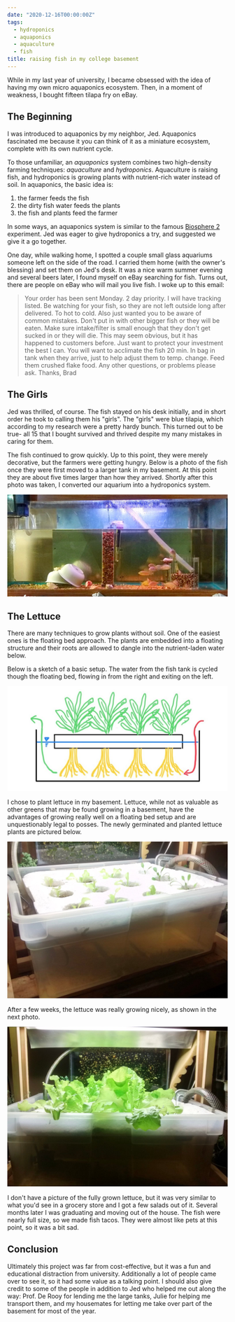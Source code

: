 ```yaml
---
date: "2020-12-16T00:00:00Z"
tags:
  - hydroponics
  - aquaponics
  - aquaculture
  - fish
title: raising fish in my college basement
---
```


While in my last year of university, I became obsessed with the idea of having
my own micro aquaponics ecosystem. Then, in a moment of weakness, I bought
fifteen tilapa fry on eBay.

## The Beginning

I was introduced to aquaponics by my neighbor, Jed. Aquaponics fascinated me
because it you can think of it as a miniature ecosystem, complete with its own
nutrient cycle.

To those unfamiliar, an _aquaponics_ system combines two high-density farming
techniques: _aquaculture_ and _hydroponics_. Aquaculture is raising fish, and
hydroponics is growing plants with nutrient-rich water instead of soil. In
aquaponics, the basic idea is:

1. the farmer feeds the fish
2. the dirty fish water feeds the plants
3. the fish and plants feed the farmer

In some ways, an aquaponics system is similar to the famous [Biosphere
2](https://en.wikipedia.org/wiki/Biosphere_2) experiment. Jed was eager to give
hydroponics a try, and suggested we give it a go together.

One day, while walking home, I spotted a couple small glass aquariums someone
left on the side of the road. I carried them home (with the owner's blessing)
and set them on Jed's desk. It was a nice warm summer evening and several beers
later, I found myself on eBay searching for fish. Turns out, there are people
on eBay who will mail you live fish. I woke up to this email:

> Your order has been sent Monday. 2 day priority. I will have tracking listed.
> Be watching for your fish, so they are not left outside long after delivered.
> To hot to cold. Also just wanted you to be aware of common mistakes. Don't put
> in with other bigger fish or they will be eaten. Make sure intake/filter is
> small enough that they don't get sucked in or they will die. This may seem
> obvious, but it has happened to customers before. Just want to protect your
> investment the best I can. You will want to acclimate the fish 20 min. In bag
> in tank when they arrive, just to help adjust them to temp. change. Feed them
> crushed flake food. Any other questions, or problems please ask.
> Thanks, Brad

## The Girls

Jed was thrilled, of course. The fish stayed on his desk initially, and in
short order he took to calling them his "girls". The "girls" were blue tilapia,
which according to my research were a pretty hardy bunch. This turned out to be
true- all 15 that I bought survived and thrived despite my many mistakes in
caring for them.

The fish continued to grow quickly. Up to this point, they were merely
decorative, but the farmers were getting hungry. Below is a photo of the fish
once they were first moved to a larger tank in my basement. At this point they
are about five times larger than how they arrived. Shortly after this photo was
taken, I converted our aquarium into a hydroponics system.

![The fish, finger-sized, in a full-size tank](/images/small-fish.jpeg)

## The Lettuce

There are many techniques to grow plants without soil. One of the easiest ones
is the floating bed approach. The plants are embedded into a floating structure
and their roots are allowed to dangle into the nutrient-laden water below.

Below is a sketch of a basic setup. The water from the fish tank is cycled
though the floating bed, flowing in from the right and exiting on the left.

![Hand sketch of a floating bed for growing lettuce](/images/floating-bed.png)

I chose to plant lettuce in my basement. Lettuce, while not as valuable as
other greens that may be found growing in a basement, have the advantages of
growing really well on a floating bed setup and are unquestionably legal to
posses. The newly germinated and planted lettuce plants are pictured below.

![Newly germinated lettuce planted in a floating bed](/images/baby-lettuce.jpeg)

After a few weeks, the lettuce was really growing nicely, as shown in the next
photo.

![Lettuce half-way to full size](/images/bigger-lettuce.jpeg)

I don't have a picture of the fully grown lettuce, but it was very similar to
what you'd see in a grocery store and I got a few salads out of it. Several
months later I was graduating and moving out of the house. The fish were nearly
full size, so we made fish tacos. They were almost like pets at this point, so
it was a bit sad.

## Conclusion

Ultimately this project was far from cost-effective, but it was a fun and
educational distraction from university. Additionally a lot of people came over
to see it, so it had some value as a talking point. I should also give credit
to some of the people in addition to Jed who helped me out along the way: Prof.
De Rooy for lending me the large tanks, Julie for helping me transport them,
and my housemates for letting me take over part of the basement for most of the
year.
